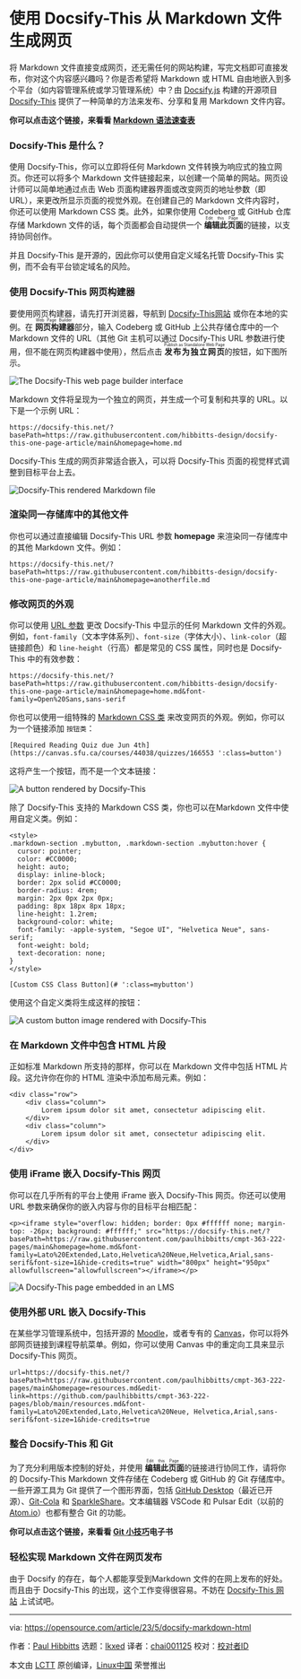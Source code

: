 [#]: subject: "Generate web pages from Markdown with Docsify-This"
[#]: via: "https://opensource.com/article/23/5/docsify-markdown-html"
[#]: author: "Paul Hibbitts https://opensource.com/users/paulhibbitts"
[#]: collector: "lkxed"
[#]: translator: "chai001125"
[#]: reviewer: " "
[#]: publisher: " "
[#]: url: " "

使用 Docsify-This 从 Markdown 文件生成网页
======

将 Markdown 文件直接变成网页，还无需任何的网站构建，写完文档即可直接发布，你对这个内容感兴趣吗？你是否希望将 Markdown 或 HTML 自由地嵌入到多个平台（如内容管理系统或学习管理系统）中？由 [Docsify.js][2] 构建的开源项目 [Docsify-This][1] 提供了一种简单的方法来发布、分享和复用 Markdown 文件内容。

**你可以点击这个链接，来看看 [Markdown 语法速查表][3]**

### Docsify-This 是什么？

使用 Docsify-This，你可以立即将任何 Markdown 文件转换为响应式的独立网页。你还可以将多个 Markdown 文件链接起来，以创建一个简单的网站。网页设计师可以简单地通过点击 Web 页面构建器界面或改变网页的地址参数（即 URL），来更改所显示页面的视觉外观。在创建自己的 Markdown 文件内容时，你还可以使用 Markdown CSS 类。此外，如果你使用 Codeberg 或 GitHub 仓库存储 Markdown 文件的话，每个页面都会自动提供一个 <ruby>**编辑此页面**<rt> Edit this Page </rt></ruby> 的链接，以支持协同创作。

并且 Docsify-This 是开源的，因此你可以使用自定义域名托管 Docsify-This 实例，而不会有平台锁定域名的风险。

### 使用 Docsify-This 网页构建器

要使用网页构建器，请先打开浏览器，导航到 [Docsify-This网站][1] 或你在本地的实例。在 <ruby>**网页构建器**<rt> Web Page Builder </rt></ruby> 部分，输入 Codeberg 或 GitHub 上公共存储仓库中的一个 Markdown 文件的 URL（其他 Git 主机可以通过 Docsify-This URL 参数进行使用，但不能在网页构建器中使用），然后点击 <ruby>**发布为独立网页** <rt> Publish as Standalone Web Page </rt></ruby> 的按钮，如下图所示。

![The Docsify-This web page builder interface][4]

Markdown 文件将呈现为一个独立的网页，并生成一个可复制和共享的 URL。以下是一个示例 URL：

```
https://docsify-this.net/?basePath=https://raw.githubusercontent.com/hibbitts-design/docsify-this-one-page-article/main&homepage=home.md
```

Docsify-This 生成的网页非常适合嵌入，可以将 Docsify-This 页面的视觉样式调整到目标平台上去。

![Docsify-This rendered Markdown file][5]

### 渲染同一存储库中的其他文件

你也可以通过直接编辑 Docsify-This URL 参数 **homepage** 来渲染同一存储库中的其他 Markdown 文件。例如：

```
https://docsify-this.net/?basePath=https://raw.githubusercontent.com/hibbitts-design/docsify-this-one-page-article/main&homepage=anotherfile.md
```

### 修改网页的外观

你可以使用 [URL 参数][6] 更改 Docsify-This 中显示的任何 Markdown 文件的外观。例如，`font-family`（文本字体系列）、`font-size`（字体大小）、`link-color`（超链接颜色）和 `line-height`（行高）都是常见的 CSS 属性，同时也是 Docsify-This 中的有效参数：

```
https://docsify-this.net/?basePath=https://raw.githubusercontent.com/hibbitts-design/docsify-this-one-page-article/main&homepage=home.md&font-family=Open%20Sans,sans-serif
```

你也可以使用一组特殊的 [Markdown CSS 类][7] 来改变网页的外观。例如，你可以为一个链接添加 `按钮类`：

```
[Required Reading Quiz due Jun 4th](https://canvas.sfu.ca/courses/44038/quizzes/166553 ':class=button')
```

这将产生一个按钮，而不是一个文本链接：

![A button rendered by Docsify-This][8]

除了 Docsify-This 支持的 Markdown CSS 类，你也可以在Markdown 文件中使用自定义类。例如：

```
<style>
.markdown-section .mybutton, .markdown-section .mybutton:hover {
  cursor: pointer;
  color: #CC0000;
  height: auto;
  display: inline-block;
  border: 2px solid #CC0000;
  border-radius: 4rem;
  margin: 2px 0px 2px 0px;
  padding: 8px 18px 8px 18px;
  line-height: 1.2rem;
  background-color: white;
  font-family: -apple-system, "Segoe UI", "Helvetica Neue", sans-serif;
  font-weight: bold;
  text-decoration: none;
}
</style>

[Custom CSS Class Button](# ':class=mybutton')
```

使用这个自定义类将生成这样的按钮：

![A custom button image rendered with Docsify-This][9]

### 在 Markdown 文件中包含 HTML 片段

正如标准 Markdown 所支持的那样，你可以在 Markdown 文件中包括 HTML 片段。这允许你在你的 HTML 渲染中添加布局元素。例如：

```
<div class="row">
	<div class="column">
		Lorem ipsum dolor sit amet, consectetur adipiscing elit.
	</div>
	<div class="column">
		Lorem ipsum dolor sit amet, consectetur adipiscing elit.
	</div>
</div>
```

### 使用 iFrame 嵌入 Docsify-This 网页
你可以在几乎所有的平台上使用 iFrame 嵌入 Docsify-This 网页。你还可以使用 URL 参数来确保你的嵌入内容与你的目标平台相匹配：

```
<p><iframe style="overflow: hidden; border: 0px #ffffff none; margin-top: -26px; background: #ffffff;" src="https://docsify-this.net/?basePath=https://raw.githubusercontent.com/paulhibbitts/cmpt-363-222-pages/main&homepage=home.md&font-family=Lato%20Extended,Lato,Helvetica%20Neue,Helvetica,Arial,sans-serif&font-size=1&hide-credits=true" width="800px" height="950px" allowfullscreen="allowfullscreen"></iframe></p>
```

![A Docsify-This page embedded in an LMS][10]

### 使用外部 URL 嵌入 Docsify-This

在某些学习管理系统中，包括开源的 [Moodle][11]，或者专有的 [Canvas][12]，你可以将外部网页链接到课程导航菜单。例如，你可以使用 Canvas 中的重定向工具来显示 Docsify-This 网页。

```
url=https://docsify-this.net/?basePath=https://raw.githubusercontent.com/paulhibbitts/cmpt-363-222-pages/main&homepage=resources.md&edit-link=https://github.com/paulhibbitts/cmpt-363-222-pages/blob/main/resources.md&font-family=Lato%20Extended,Lato,Helvetica%20Neue, Helvetica,Arial,sans-serif&font-size=1&hide-credits=true
```

### 整合 Docsify-This 和 Git
为了充分利用版本控制的好处，并使用 <ruby>**编辑此页面**<rt> Edit this Page </rt></ruby> 的链接进行协同工作，请将你的 Docsify-This Markdown 文件存储在 Codeberg 或 GitHub 的 Git 存储库中。一些开源工具为 Git 提供了一个图形界面，包括 [GitHub Desktop][13]（最近已开源）、[Git-Cola][14] 和 [SparkleShare][15]。文本编辑器 VSCode 和 Pulsar Edit（以前的 [Atom.io][16]）也都有整合 Git 的功能。

**你可以点击这个链接，来看看 [Git 小技巧][17]电子书**

### 轻松实现 Markdown 文件在网页发布

由于 Docsify 的存在，每个人都能享受到Markdown 文件的在网上发布的好处。而且由于 Docsify-This 的出现，这个工作变得很容易。不妨在 [Docsify-This 网站][1] 上试试吧。

--------------------------------------------------------------------------------

via: https://opensource.com/article/23/5/docsify-markdown-html

作者：[Paul Hibbitts][a]
选题：[lkxed][b]
译者：[chai001125](https://github.com/chai001125)
校对：[校对者ID](https://github.com/校对者ID)

本文由 [LCTT](https://github.com/LCTT/TranslateProject) 原创编译，[Linux中国](https://linux.cn/) 荣誉推出

[a]: https://opensource.com/users/paulhibbitts
[b]: https://github.com/lkxed/
[1]: https://docsify-this.net
[2]: https://docsify.js.org
[3]: https://opensource.com/downloads/cheat-sheet-markdown
[4]: https://opensource.com/sites/default/files/2023-04/docsify-this-web-page-builder.webp
[5]: https://opensource.com/sites/default/files/2023-04/docsify-this-rendered-markdown-file.webp
[6]: https://docsify-this.net/#/?id=page-appearance-url-parameters
[7]: https://docsify-this.net/#/?id=supported-markdown-css-classes
[8]: https://opensource.com/sites/default/files/2023-04/button.webp
[9]: https://opensource.com/sites/default/files/2023-04/custom-css-button.webp
[10]: https://opensource.com/sites/default/files/2023-04/docsify-this-iframe.webp
[11]: https://opensource.com/article/21/3/moodle-plugins
[12]: https://github.com/instructure/canvas-lms
[13]: https://github.com/desktop/desktop
[14]: https://opensource.com/article/20/3/git-cola
[15]: https://opensource.com/article/19/4/file-sharing-git
[16]: https://opensource.com/article/20/12/atom
[17]: https://opensource.com/downloads/git-tricks-tips
